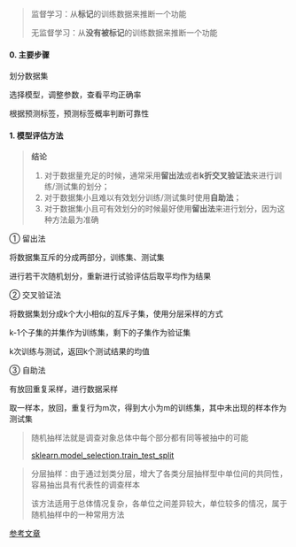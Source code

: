 >  监督学习：从**标记**的训练数据来推断一个功能
>
> 无监督学习：从**没有被标记**的训练数据来推断一个功能

#### 0. 主要步骤

划分数据集

选择模型，调整参数，查看平均正确率

根据预测标签，预测标签概率判断可靠性

#### 1. 模型评估方法

> **结论**
>
> 1. 对于数据量充足的时候，通常采用**留出法**或者**k折交叉验证法**来进行训练/测试集的划分；
> 2. 对于数据集小且难以有效划分训练/测试集时使用**自助法**；
> 3. 对于数据集小且可有效划分的时候最好使用**留出法**来进行划分，因为这种方法最为准确

① 留出法

将数据集互斥的分成两部分，训练集、测试集

进行若干次随机划分，重新进行试验评估后取平均作为结果

② 交叉验证法

将数据集划分成k个大小相似的互斥子集，使用分层采样的方式

k-1个子集的并集作为训练集，剩下的子集作为验证集

k次训练与测试，返回k个测试结果的均值

③ 自助法

有放回重复采样，进行数据采样

取一样本，放回，重复行为m次，得到大小为m的训练集，其中未出现的样本作为测试集

> 随机抽样法就是调查对象总体中每个部分都有同等被抽中的可能
>
> [sklearn.model_selection.train_test_split](https://scikit-learn.org/stable/modules/generated/sklearn.model_selection.train_test_split.html#sklearn.model_selection.train_test_split)

> 分层抽样：由于通过划类分层，增大了各类分层抽样型中单位间的共同性，容易抽出具有代表性的调查样本
>
> 该方法适用于总体情况复杂，各单位之间差异较大，单位较多的情况，属于随机抽样中的一种常用方法

[参考文章](https://blog.csdn.net/Alinawly/article/details/80822084)